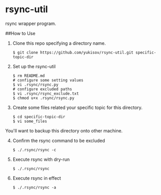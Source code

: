 rsync-util
==========

rsync wrapper program.

##How to Use

1. Clone this repo specifying a directory name.
    ```
    $ git clone https://github.com/yukisov/rsync-util.git specific-topic-dir
    ```

2. Set up the rsync-util
    ```
    $ rm README.md
    # configure some setting values
    $ vi .rsync/rsync.py
    # configure excluded paths
    $ vi .rsync/rsync_exclude.txt
    $ chmod u+x .rsync/rsync.py
    ```

3. Create some files related your specific topic for this directory. 
    ```
    $ cd specific-topic-dir
    $ vi some_files
    ```
You'll want to backup this directory onto other machine.

4. Confirm the rsync command to be excluded
    ```
    $ ./.rsync/rsync -c
    ```

5. Execute rsync with dry-run
    ```
    $ ./.rsync/rsync
    ```

6. Execute rsync in effect
    ```
    $ ./.rsync/rsync -a
    ```
